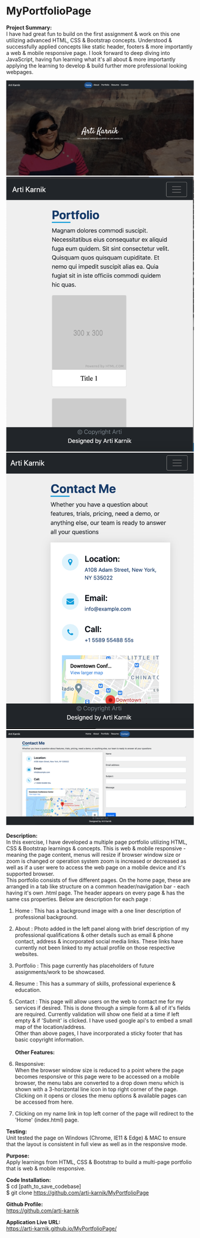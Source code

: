 # MyPortfolioPage

<strong> Project Summary: </strong> <br>
I have had great fun to build on the first assignment & work on this one utilizing advanced HTML, CSS & Bootstrap concepts. Understood & successfully
applied concepts like static header, footers & more importantly a web & mobile responsive page.
I look forward to deep diving into JavaScript, having fun learning what it's all about & more importantly applying the learning to develop & build further more professional looking webpages.

<div align="left">
      <img src="./assets/images/screenshots/ss1.png">
      <img src="./assets/images/screenshots/ss3.png">
  <br>
      <img src="./assets/images/screenshots/ss4.png">
  <br>
      <img src="./assets/images/screenshots/ss5.png">
</div>
<br>
<strong> Description: </strong> <br>
In this exercise, I have developed a multiple page portfolio utilizing HTML, CSS & Bootstrap learnings & concepts. This is web & mobile responsive - 
meaning the page content, menus will resize if browser window size or zoom is changed or operation system zoom is increased or decreased as well as if
a user were to access the web page on a mobile device and it's supported browser. <br>
This portfolio consists of five different pages. On the home page, these are arranged in a tab like structure on a common header/navigation bar  - 
each having it's own .html page. The header appears on every page & has the same css properties. Below are description for each page : <br>

1. Home : This has a background image with a one liner description of professional background. <br>
2. About : Photo added in the left panel along with brief description of my professional qualifications & other details such as email & phone contact, 
address & incorporated social media links. These links have currently not been linked to my actual profile on those respective websites. <br>
3. Portfolio : This page currently has placeholders of future assignments/work to be showcased. <br>
4. Resume : This has a summary of skills, professional experience & education. <br>
5. Contact : This page will allow users on the web to contact me for my services if desired. This is done through a simple form & all of it's fields
are required. Currently validation will show one field at a time if left empty & if 'Submit' is clicked. I have used google api's to embed a small 
map of the location/address. <br>
Other than above pages, I have incorporated a sticky footer that has basic copyright information. <br><br>
<strong> Other Features: </strong> <br>
1. Responsive:  <br>
When the browser window size is reduced to a point where the page becomes responsive or this page were to be accessed on a mobile browser, the menu 
tabs are converted to a drop down menu which is shown with a 3-horizontal line icon in top right corner of the page. Clicking on it opens or closes the 
menu options & available pages can be accessed from here.  <br>

2. Clicking on my name link in top left corner of the page will redirect to the 'Home' (index.html) page.  <br>

<strong>Testing: </strong> <br>
Unit tested the page on Windows (Chrome, IE11 & Edge) & MAC to ensure that the layout is consistent in full view as well as in the responsive mode.  <br>

<strong> Purpose: </strong> <br>
Apply learnings from HTML, CSS & Bootstrap to build a multi-page portfolio that is web & mobile responsive.  <br>

<strong> Code Installation: </strong> <br>
$ cd [path_to_save_codebase] <br>
$ git clone https://github.com/arti-karnik/MyPortfolioPage <br>

<strong> Github Profile: </strong> <br>
https://github.com/arti-karnik

<strong> Application Live URL: </strong> <br>
https://arti-karnik.github.io/MyPortfolioPage/
